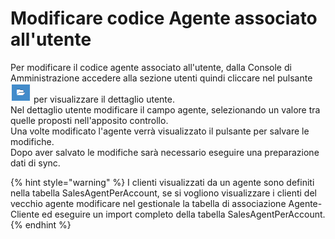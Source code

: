 # Modificare codice Agente associato all'utente

Per modificare il codice agente associato all'utente, dalla Console di Amministrazione accedere alla sezione utenti quindi cliccare nel pulsante <img src="../../../.gitbook/assets/image (34).png" alt="" data-size="original"> per visualizzare il dettaglio utente.\
Nel dettaglio utente modificare il campo agente, selezionando un valore tra quelle proposti nell'apposito controllo.\
Una volte modificato l'agente verrà visualizzato il pulsante per salvare le modifiche.\
Dopo aver salvato le modifiche sarà necessario eseguire una preparazione dati di sync.

{% hint style="warning" %}
I clienti visualizzati da un agente sono definiti nella tabella SalesAgentPerAccount, se si vogliono visualizzare i clienti del vecchio agente modificare nel gestionale la tabella di associazione Agente-Cliente ed eseguire un import completo della tabella SalesAgentPerAccount.
{% endhint %}
